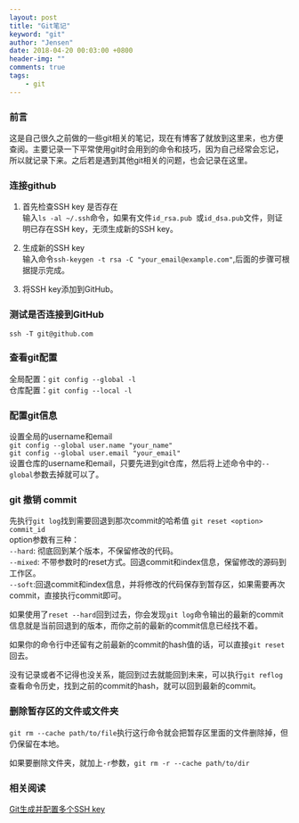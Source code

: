 ```yaml
---
layout: post
title: "Git笔记"
keyword: "git"
author: "Jensen"
date: 2018-04-20 00:03:00 +0800
header-img: ""
comments: true
tags:
    - git 
---
```


### 前言

这是自己很久之前做的一些git相关的笔记，现在有博客了就放到这里来，也方便查阅。主要记录一下平常使用git时会用到的命令和技巧，因为自己经常会忘记，所以就记录下来。之后若是遇到其他git相关的问题，也会记录在这里。

### 连接github 

1. 首先检查SSH key 是否存在  
  输入`ls -al ~/.ssh`命令，如果有文件`id_rsa.pub `或`id_dsa.pub`文件，则证明已存在SSH key，无须生成新的SSH key。
  
2. 生成新的SSH key  
  输入命令`ssh-keygen -t rsa -C "your_email@example.com"`,后面的步骤可根据提示完成。  
  
3. 将SSH key添加到GitHub。
    
### 测试是否连接到GitHub  

`ssh -T git@github.com`

### 查看git配置  

全局配置：`git config --global -l`  
仓库配置：`git config --local -l`

### 配置git信息 

设置全局的username和email  
`git config --global user.name "your_name"`  
`git config --global user.email "your_email"`  
设置仓库的username和email，只要先进到git仓库，然后将上述命令中的`--global`参数去掉就可以了。

### git 撤销 commit  

先执行`git log`找到需要回退到那次commit的哈希值
`git reset <option> commit_id`  
option参数有三种：  
`--hard`: 彻底回到某个版本，不保留修改的代码。  
`--mixed`: 不带参数时的reset方式。回退commit和index信息，保留修改的源码到工作区。  
`--soft`:回退commit和index信息，并将修改的代码保存到暂存区，如果需要再次commit，直接执行commit即可。

如果使用了`reset --hard`回到过去，你会发现`git log`命令输出的最新的commit信息就是当前回退到的版本，而你之前的最新的commit信息已经找不着。

如果你的命令行中还留有之前最新的commit的hash值的话，可以直接`git reset`回去。

没有记录或者不记得也没关系，能回到过去就能回到未来，可以执行`git reflog`查看命令历史，找到之前的commit的hash，就可以回到最新的commit。

### 删除暂存区的文件或文件夹

`git rm --cache path/to/file`执行这行命令就会把暂存区里面的文件删除掉，但仍保留在本地。

如果要删除文件夹，就加上`-r`参数，`git rm -r --cache path/to/dir`


### 相关阅读

[Git生成并配置多个SSH key](/2018/04/21/Git生成并配置多个SSH-key)

